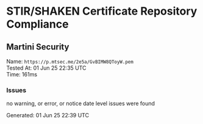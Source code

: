 # STIR/SHAKEN Certificate Repository Compliance

## Martini Security

Name: `https://p.mtsec.me/2e5a/GvBIMW8QToyW.pem`\
Tested At: 01 Jun 25 22:35 UTC\
Time: 161ms

### Issues

no warning, or error, or notice date level issues were found

Generated: 01 Jun 25 22:39 UTC